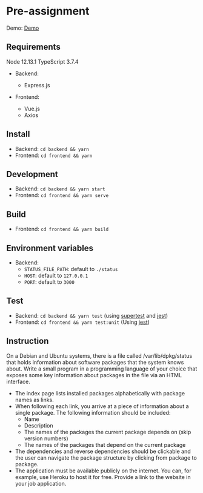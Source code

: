 # Pre-assignment

Demo: [Demo](https://frontend.reaktor.jebetech.online/)

## Requirements

Node 12.13.1
TypeScript 3.7.4

- Backend:
  + Express.js

- Frontend:
  + Vue.js
  + Axios

## Install
- Backend: `cd backend && yarn`
- Frontend: `cd frontend && yarn`


## Development
- Backend: `cd backend && yarn start`
- Frontend: `cd frontend && yarn serve`

## Build
- Frontend: `cd frontend && yarn build`



## Environment variables
- Backend:
  + `STATUS_FILE_PATH`: default to `./status`
  + `HOST`: default to `127.0.0.1`
  + `PORT`: default to `3000`


## Test
- Backend: `cd backend && yarn test` (using [supertest](https://github.com/visionmedia/supertest) and [jest](https://github.com/facebook/jest))
- Frontend: `cd frontend && yarn test:unit` (Using [jest](https://github.com/facebook/jest))


## Instruction
On a Debian and Ubuntu systems, there is a file called /var/lib/dpkg/status that holds information about software packages that the system knows about. Write a small program in a programming language of your choice that exposes some key information about packages in the file via an HTML interface.

- The index page lists installed packages alphabetically with package names as links.
- When following each link, you arrive at a piece of information about a single package. The following information should be included:
  + Name
  + Description
  + The names of the packages the current package depends on (skip version numbers)
  + The names of the packages that depend on the current package
- The dependencies and reverse dependencies should be clickable and the user can navigate the package structure by clicking from package to package.
- The application must be available publicly on the internet. You can, for example, use Heroku to host it for free. Provide a link to the website in your job application.

